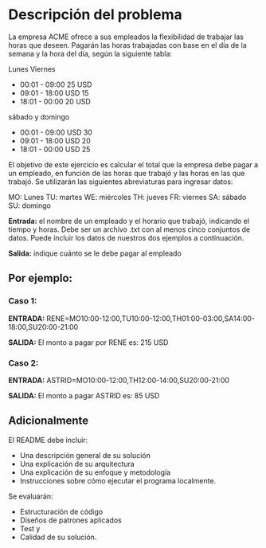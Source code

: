 # Descripción del problema

La empresa ACME ofrece a sus empleados la flexibilidad de trabajar las horas que deseen. Pagarán las horas trabajadas con base en el día de la semana y la hora del día, según la siguiente tabla:

Lunes Viernes

- 00:01 - 09:00 25 USD
- 09:01 - 18:00 USD 15
- 18:01 - 00:00 20 USD

sábado y domingo

- 00:01 - 09:00 USD 30
- 09:01 - 18:00 USD 20
- 18:01 - 00:00 USD 25

El objetivo de este ejercicio es calcular el total que la empresa debe pagar a un empleado, en función de las horas que trabajó y las horas en las que trabajó. Se utilizarán las siguientes abreviaturas para ingresar datos:

MO: Lunes
TU: martes
WE: miércoles
TH: jueves
FR: viernes
SA: sábado
SU: domingo

__Entrada:__ el nombre de un empleado y el horario que trabajó, indicando el tiempo y horas. Debe ser un archivo .txt con al menos cinco conjuntos de datos. Puede incluir los datos de nuestros dos ejemplos a continuación.

__Salida:__ indique cuánto se le debe pagar al empleado

## Por ejemplo:

### Caso 1:

__ENTRADA:__ RENE=MO10:00-12:00,TU10:00-12:00,TH01:00-03:00,SA14:00-18:00,SU20:00-21:00

__SALIDA:__ El monto a pagar por RENE es: 215 USD

### Caso 2:

__ENTRADA:__ ASTRID=MO10:00-12:00,TH12:00-14:00,SU20:00-21:00

__SALIDA:__ El monto a pagar ASTRID es: 85 USD

## Adicionalmente

El README debe incluir:

* Una descripción general de su solución
* Una explicación de su arquitectura
* Una explicación de su enfoque y metodología
* Instrucciones sobre cómo ejecutar el programa localmente.

Se evaluarán: 

* Estructuración de código
* Diseños de patrones aplicados
* Test y
* Calidad de su solución.